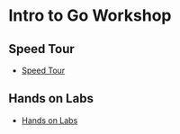 # Intro to Go Workshop

## Speed Tour

- [Speed Tour](speed_tour.md)

## Hands on Labs

- [Hands on Labs](labs)
